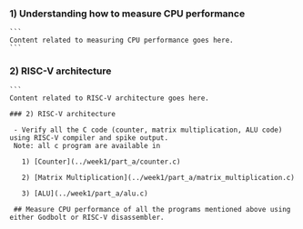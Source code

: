 ### 1) Understanding how to measure CPU performance
    ```
    Content related to measuring CPU performance goes here.
    ```
  

### 2) RISC-V architecture
    ```
    Content related to RISC-V architecture goes here.

  
   ```
 ### 2) RISC-V architecture
    
    - Verify all the C code (counter, matrix multiplication, ALU code) using RISC-V compiler and spike output.
    Note: all c program are available in 

      1) [Counter](../week1/part_a/counter.c)
      
      2) [Matrix Multiplication](../week1/part_a/matrix_multiplication.c)
      
      3) [ALU](../week1/part_a/alu.c)
      
    ## Measure CPU performance of all the programs mentioned above using either Godbolt or RISC-V disassembler.
 
